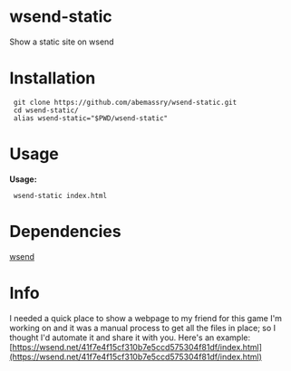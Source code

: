 wsend-static
==================

Show a static site on wsend

# Installation

     git clone https://github.com/abemassry/wsend-static.git
     cd wsend-static/
     alias wsend-static="$PWD/wsend-static"

# Usage

   **Usage:**
   
     wsend-static index.html

# Dependencies
    
  [wsend](https://github.com/abemassry/wsend)

# Info

I needed a quick place to show a webpage to my friend for this game I'm
working on and it was a manual process to get all the files in place; so
I thought I'd automate it and share it with you.
Here's an example:
[https://wsend.net/41f7e4f15cf310b7e5ccd575304f81df/index.html](https://wsend.net/41f7e4f15cf310b7e5ccd575304f81df/index.html)
